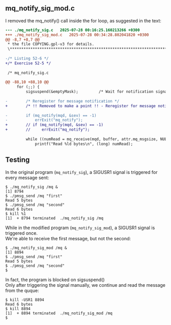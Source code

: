 ## mq_notify_sig_mod.c

I removed the mq_notify() call inside the for loop, as suggested in the text:

```diff
--- ./mq_notify_sig.c	2025-07-28 00:16:25.160213266 +0300
+++ ./mq_notify_sig_mod.c	2025-07-28 00:34:28.802041820 +0300
@@ -8,7 +8,7 @@
 * the file COPYING.gpl-v3 for details.                                    *
 \*************************************************************************/
 
-/* Listing 52-6 */
+/* Exercise 52-5 */
 
 /* mq_notify_sig.c
 
@@ -88,10 +88,10 @@
     for (;;) {
         sigsuspend(&emptyMask);         /* Wait for notification signal */
 
-        /* Reregister for message notification */
+        /* !! Removed to make a point !! - Reregister for message notification */
 
-        if (mq_notify(mqd, &sev) == -1)
-            errExit("mq_notify");
+        // if (mq_notify(mqd, &sev) == -1)
+        //     errExit("mq_notify");
 
         while ((numRead = mq_receive(mqd, buffer, attr.mq_msgsize, NULL)) >= 0)
             printf("Read %ld bytes\n", (long) numRead);
```

## Testing
In the original program (`mq_notify_sig`), a SIGUSR1 signal is triggered for every message sent:
```
$ ./mq_notify_sig /mq &         
[1] 8794
$ ./pmsg_send /mq "first"       
Read 5 bytes
$ ./pmsg_send /mq "second" 
Read 6 bytes
$ kill %1
[1]  + 8794 terminated  ./mq_notify_sig /mq                                                                                                                                              
```
While in the modified program (`mq_notify_sig_mod`), a SIGUSR1 signal is triggered once.<br/>
We're able to receive the first message, but not the second:
```
$ ./mq_notify_sig_mod /mq &
[1] 8894
$ ./pmsg_send /mq "first"  
Read 5 bytes
$ ./pmsg_send /mq "second" 
$ 
```

In fact, the program is blocked on sigsuspend()<br/>
Only after triggering the signal manually, we continue and read the message from the quque:
```
$ kill -USR1 8894
Read 6 bytes                                                                                                                                                                             
$ kill 8894      
[1]  + 8894 terminated  ./mq_notify_sig_mod /mq                                                                                                                                          
$ 
```
